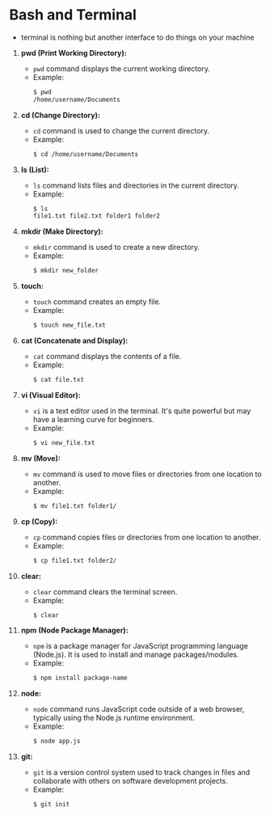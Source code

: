 # Bash and Terminal
 - terminal is nothing but another interface to do things on your machine

1. **pwd (Print Working Directory):**
   - `pwd` command displays the current working directory.
   - Example:
     ```bash
     $ pwd
     /home/username/Documents
     ```

2. **cd (Change Directory):**
   - `cd` command is used to change the current directory.
   - Example:
     ```bash
     $ cd /home/username/Documents
     ```

3. **ls (List):**
   - `ls` command lists files and directories in the current directory.
   - Example:
     ```bash
     $ ls
     file1.txt file2.txt folder1 folder2
     ```

4. **mkdir (Make Directory):**
   - `mkdir` command is used to create a new directory.
   - Example:
     ```bash
     $ mkdir new_folder
     ```

5. **touch:**
   - `touch` command creates an empty file.
   - Example:
     ```bash
     $ touch new_file.txt
     ```

6. **cat (Concatenate and Display):**
   - `cat` command displays the contents of a file.
   - Example:
     ```bash
     $ cat file.txt
     ```

7. **vi (Visual Editor):**
   - `vi` is a text editor used in the terminal. It's quite powerful but may have a learning curve for beginners.
   - Example:
     ```bash
     $ vi new_file.txt
     ```

8. **mv (Move):**
   - `mv` command is used to move files or directories from one location to another.
   - Example:
     ```bash
     $ mv file1.txt folder1/
     ```

9. **cp (Copy):**
   - `cp` command copies files or directories from one location to another.
   - Example:
     ```bash
     $ cp file1.txt folder2/
     ```

10. **clear:**
    - `clear` command clears the terminal screen.
    - Example:
      ```bash
      $ clear
      ```

11. **npm (Node Package Manager):**
    - `npm` is a package manager for JavaScript programming language (Node.js). It is used to install and manage packages/modules.
    - Example:
      ```bash
      $ npm install package-name
      ```

12. **node:**
    - `node` command runs JavaScript code outside of a web browser, typically using the Node.js runtime environment.
    - Example:
      ```bash
      $ node app.js
      ```

13. **git:**
    - `git` is a version control system used to track changes in files and collaborate with others on software development projects.
    - Example:
      ```bash
      $ git init
      ```